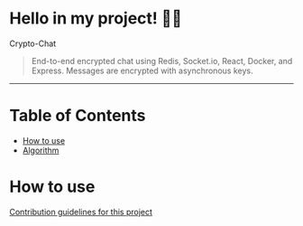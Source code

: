 # Hello in my project! 👋👋
Crypto-Chat
> End-to-end encrypted chat using Redis, Socket.io, React, Docker, and Express. Messages are encrypted with asynchronous keys.
<hr>

# Table of Contents
* [How to use](#how-to-use)
* [Algorithm](#algorithm)


# <a name="how-to-use"></a>How to use
[Contribution guidelines for this project](readmesrc/login.jpg)
